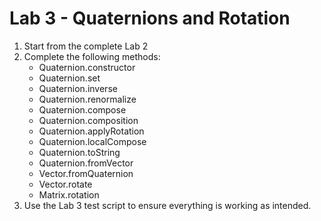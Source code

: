 # Lab 3 - Quaternions and Rotation

1. Start from the complete Lab 2
2. Complete the following methods:
   - Quaternion.constructor
   - Quaternion.set
   - Quaternion.inverse
   - Quaternion.renormalize
   - Quaternion.compose
   - Quaternion.composition
   - Quaternion.applyRotation
   - Quaternion.localCompose
   - Quaternion.toString
   - Quaternion.fromVector
   - Vector.fromQuaternion
   - Vector.rotate
   - Matrix.rotation
3. Use the Lab 3 test script to ensure everything is working as intended.